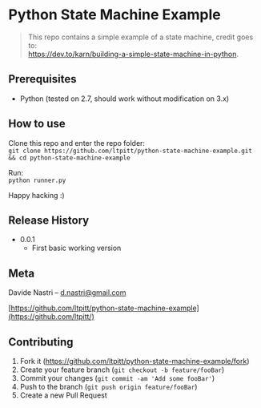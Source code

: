 # Python State Machine Example
> This repo contains a simple example of a state machine, credit goes to:  
https://dev.to/karn/building-a-simple-state-machine-in-python.

## Prerequisites

- Python (tested on 2.7, should work without modification on 3.x)

## How to use

Clone this repo and enter the repo folder:  
`git clone https://github.com/ltpitt/python-state-machine-example.git && cd python-state-machine-example`

Run:  
`python runner.py`  

Happy hacking :)

## Release History

* 0.0.1
    * First basic working version

## Meta

Davide Nastri – d.nastri@gmail.com

[https://github.com/ltpitt/python-state-machine-example](https://github.com/ltpitt/)

## Contributing

1. Fork it (<https://github.com/ltpitt/python-state-machine-example/fork>)
2. Create your feature branch (`git checkout -b feature/fooBar`)
3. Commit your changes (`git commit -am 'Add some fooBar'`)
4. Push to the branch (`git push origin feature/fooBar`)
5. Create a new Pull Request
